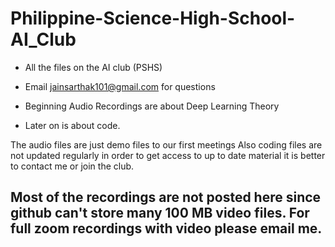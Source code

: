 # Philippine-Science-High-School-AI_Club
* All the files on the AI club (PSHS)
* Email jainsarthak101@gmail.com for questions

* Beginning Audio Recordings are about Deep Learning Theory
* Later on is about code.

The audio files are just demo files to our first meetings
Also coding files are not updated regularly in order to get access to up to date material it is better to contact me or join the club.

## Most of the recordings are not posted here since github can't store many 100 MB video files. For full zoom recordings with video please email me.
